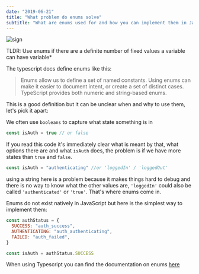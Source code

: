 ```yaml
---
date: "2019-06-21"
title: "What problem do enums solve"
subtitle: "What are enums used for and how you can implement them in JavaScript"
---
```


![sign](https://images.unsplash.com/photo-1508237866955-4439ca21b062?ixlib=rb-1.2.1&auto=format&fit=crop&w=1350&q=80)

TLDR: Use enums if there are a definite number of fixed values a variable can
have variable\*

The typescript docs define enums like this:

> Enums allow us to define a set of named constants. Using enums can make it
> easier to document intent, or create a set of distinct cases. TypeScript
> provides both numeric and string-based enums.

This is a good definition but it can be unclear when and why to use them, let's
pick it apart:

We often use `booleans` to capture what state something is in

```js
const isAuth = true // or false
```

If you read this code it's immediately clear what is meant by that, what options
there are and what `isAuth` does, the problem is if we have more states than
`true` and `false`.

```js
const isAuth = "authenticating" //or 'loggedIn' / 'loggedOut'
```

using a string here is a problem because it makes things hard to debug and there
is no way to know what the other values are, `'loggedIn'` could also be called
`'authenticated'` or `'true'`. That's where enums come in.

Enums do not exist natively in JavaScript but here is the simplest way to
implement them:

```js
const authStatus = {
  SUCCESS: "auth_success",
  AUTHENTICATING: "auth_authenticating",
  FAILED: "auth_failed",
}

const isAuth = authStatus.SUCCESS
```

When using Typescript you can find the documentation on enums
[here](https://www.typescriptlang.org/docs/handbook/enums.html)
